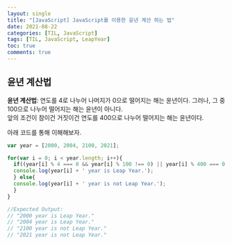 ```yaml
---
layout: single
title: "[JavaScript] JavaScript를 이용한 윤년 계산 하는 법"
date: 2021-08-22
categories: [TIL, JavaScript]
tags: [TIL, JavaScript, LeapYear]
toc: true
comments: true
---
```


## 윤년 계산법
**윤년 계산법**: 연도를 4로 나누어 나머지가 0으로 떨어지는 해는 윤년이다. 그러나, 그 중 100으로 나누어 떨어지는 해는 윤년이 아니다.  
                앞의 조건이 참이건 거짓이건 연도를 400으로 나누어 떨어지는 해는 윤년이다. 


아래 코드를 통해 이해해보자. 

```javascript
var year = [2000, 2004, 2100, 2021];

for(var i = 0; i < year.length; i++){
  if((year[i] % 4 === 0 && year[i] % 100 !== 0) || year[i] % 400 === 0 ){
  console.log(year[i] + ' year is Leap Year.');
  } else{
  console.log(year[i] + ' year is not Leap Year.');
  }
}

//Expected Output:
// "2000 year is Leap Year."
// "2004 year is Leap Year."
// "2100 year is not Leap Year."
// "2021 year is not Leap Year."
```
